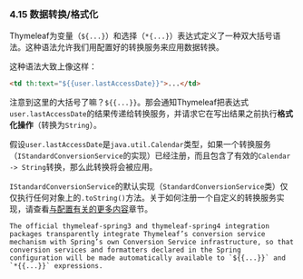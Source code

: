 ### 4.15 数据转换/格式化

Thymeleaf为变量（`${...}`）和选择（`*{...}`）表达式定义了一种双大括号语法。这种语法允许我们用配置好的转换服务来应用数据转换。

这种语法大致上像这样：
```html
<td th:text="${{user.lastAccessDate}}">...</td>
```
注意到这里的大括号了嘛？`${{...}}`。那会通知Thymeleaf把表达式`user.lastAccessDate`的结果传递给转换服务，并请求它在写出结果之前执行**格式化操作**（转换为`String`）。

假设`user.lastAccessDate`是`java.util.Calendar`类型，如果一个转换服务（`IStandardConversionService`的实现）已经注册，而且包含了有效的`Calendar -> String`转换，那么此转换将会被应用。

`IStandardConversionService`的默认实现（`StandardConversionService`类）仅仅执行任何对象上的`.toString()`方法。关于如何注册一个自定义的转换服务实现，请查看[与配置有关的更多内容](http://www.thymeleaf.org/doc/tutorials/3.0/usingthymeleaf.html#more-on-configuration)章节。
```
The official thymeleaf-spring3 and thymeleaf-spring4 integration packages transparently integrate Thymeleaf’s conversion service mechanism with Spring’s own Conversion Service infrastructure, so that conversion services and formatters declared in the Spring configuration will be made automatically available to `${{...}}` and `*{{...}}` expressions.
```